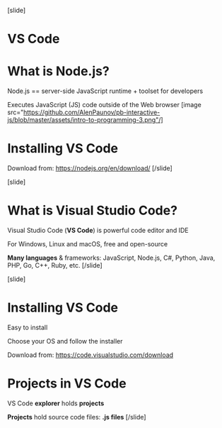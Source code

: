 [slide]
# VS Code
# What is Node.js?
Node.js == server-side JavaScript runtime + toolset for developers

Executes JavaScript (JS) code outside of the Web browser
[image src="https://github.com/AlenPaunov/pb-interactive-js/blob/master/assets/intro-to-programming-3.png"/]

# Installing VS Code
Download from: https://nodejs.org/en/download/
[/slide]

[slide]
# What is Visual Studio Code?

Visual Studio Code (**VS Code**) is powerful code editor and IDE

For Windows, Linux and macOS, free and open-source

**Many languages** & frameworks: JavaScript, Node.js, C#, Python, Java, PHP, Go, C++, Ruby, etc.
[/slide]

[slide]
# Installing VS Code
Easy to install 

Choose your OS and follow the installer

Download from: https://code.visualstudio.com/download

# Projects in VS Code
VS Code **explorer** holds **projects**

**Projects** hold source code files: **.js files**
[/slide]